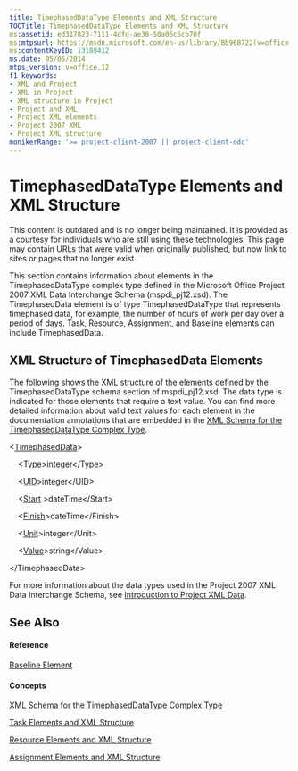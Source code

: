 ```yaml
---
title: TimephasedDataType Elements and XML Structure
TOCTitle: TimephasedDataType Elements and XML Structure
ms:assetid: ed317823-7111-4dfd-ae38-50a06c6cb70f
ms:mtpsurl: https://msdn.microsoft.com/en-us/library/Bb968722(v=office.12)
ms:contentKeyID: 13188412
ms.date: 05/05/2014
mtps_version: v=office.12
f1_keywords:
- XML and Project
- XML in Project
- XML structure in Project
- Project and XML
- Project XML elements
- Project 2007 XML
- Project XML structure
monikerRange: '>= project-client-2007 || project-client-odc'
---
```


# TimephasedDataType Elements and XML Structure

This content is outdated and is no longer being maintained. It is provided as a courtesy for individuals who are still using these technologies. This page may contain URLs that were valid when originally published, but now link to sites or pages that no longer exist.

This section contains information about elements in the TimephasedDataType complex type defined in the Microsoft Office Project 2007 XML Data Interchange Schema (mspdi\_pj12.xsd). The TimephasedData element is of type TimephasedDataType that represents timephased data, for example, the number of hours of work per day over a period of days. Task, Resource, Assignment, and Baseline elements can include TimephasedData.

## XML Structure of TimephasedData Elements

The following shows the XML structure of the elements defined by the TimephasedDataType schema section of mspdi\_pj12.xsd. The data type is indicated for those elements that require a text value. You can find more detailed information about valid text values for each element in the documentation annotations that are embedded in the [XML Schema for the TimephasedDataType Complex Type](bb968734\(v=office.12\).md).

\<[TimephasedData](bb968479\(v=office.12\).md)\>

    \<[Type](bb968434\(v=office.12\).md)\>integer\</Type\>

    \<[UID](bb968590\(v=office.12\).md)\>integer\</UID\>

    \<[Start](bb968645\(v=office.12\).md) \>dateTime\</Start\>

    \<[Finish](bb968534\(v=office.12\).md)\>dateTime\</Finish\>

    \<[Unit](bb968545\(v=office.12\).md)\>integer\</Unit\>

    \<[Value](bb968696\(v=office.12\).md)\>string\</Value\>

\</TimephasedData\>

For more information about the data types used in the Project 2007 XML Data Interchange Schema, see [Introduction to Project XML Data](bb968652\(v=office.12\).md).

## See Also

#### Reference

[Baseline Element](bb968599\(v=office.12\).md)

#### Concepts

[XML Schema for the TimephasedDataType Complex Type](bb968734\(v=office.12\).md)

[Task Elements and XML Structure](bb968475\(v=office.12\).md)

[Resource Elements and XML Structure](bb968445\(v=office.12\).md)

[Assignment Elements and XML Structure](bb968738\(v=office.12\).md)

